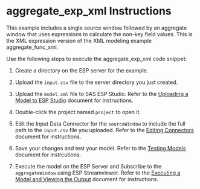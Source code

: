 # aggregate_exp_xml Instructions

This example includes a single source window followed by an aggregate window that uses expressions to calculate the non-key field values. This is the XML expression version of the XML modeling example aggregate_func_xml.

Use the following steps to execute the aggregate_exp_xml code snippet:

1.  Create a directory on the ESP server for the example.

2.  Upload the `input.csv` file to the server directory you just created.

3.  Upload the `model.xml` file to SAS ESP Studio. Refer to the [Uploading a Model to ESP Studio](../../../docs/uploading.md) document for instructions.
  
4.  Double-click the project named `project` to open it.

5.  Edit the Input Data Connector for the `sourceWindow` to include the full path to the `input.csv` file you uploaded. Refer to the [Editing Connectors](../../../docs/connectors.md) document for instructions.

6.  Save your changes and test your model. Refer to the [Testing Models](../../../docs/testing.md) document for instrcutions.

7.  Execute the model on the ESP Server and Subscribe to the `aggregateWindow` using ESP Streamviewer. Refer to the [Executing a Model and Viewing the Output](../../../docs/executing.md) document for instructions.

